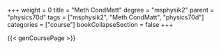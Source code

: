 +++
weight = 0
title = "Meth CondMatt"
degree = "msphysik2"
parent = "physics70d"
tags = ["msphysik2", "Meth CondMatt", "physics70d"]
categories = ["course"]
bookCollapseSection = false
+++

{{< genCoursePage >}}
